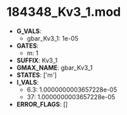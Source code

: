 # 184348_Kv3_1.mod

- **G_VALS**:
  - gbar_Kv3_1: 1e-05
- **GATES**:
  - m: 1
- **SUFFIX**: Kv3_1
- **GMAX_NAME**: gbar_Kv3_1
- **STATES**: ['m']
- **I_VALS**:
  - 6.3: 1.0000000003657228e-05
  - 37: 1.0000000003657228e-05
- **ERROR_FLAGS**: []
